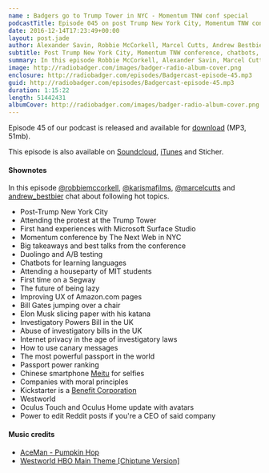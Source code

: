```yaml
---
name : Badgers go to Trump Tower in NYC - Momentum TNW conf special
podcastTitle: Episode 045 on post Trump New York City, Momentum TNW conference, chatbots, houseparty at MIT and Investigatory Powers Bill in the UK
date: 2016-12-14T17:23:49+00:00
layout: post.jade
author: Alexander Savin, Robbie McCorkell, Marcel Cutts, Andrew Bestbier
subtitle: Post Trump New York City, Momentum TNW conference, chatbots, houseparty at MIT, Investigatory Powers Bill in the UK, most powerful passport in the world, Oculus Touch controllers, riding segways, Bill Gates jumping over a chair, Westworld and a smartphone to take better selfies. More details and links with shownotes can be found on our site http://www.radiobadger.com
summary: In this episode Robbie McCorkell, Alexander Savin, Marcel Cutts and Andrew Bestbier talk about traveling to the post Trump New York City, Momentum TNW conference first hand impressions, chatbots, houseparty at the MIT in Boston, Investigatory Powers Bill in the UK, most powerful passport in the world, Oculus Touch controllers, riding segways, Bill Gates jumping over a chair, Westworld and a smartphone to take better selfies. More details and links with shownotes can be found on our site http://www.radiobadger.com This episode is once again recorded in a cozy shed next to the Old Street roundabout in London.
image: http://radiobadger.com/images/badger-radio-album-cover.png
enclosure: http://radiobadger.com/episodes/Badgercast-episode-45.mp3
guid: http://radiobadger.com/episodes/Badgercast-episode-45.mp3
duration: 1:15:22
length: 51442431
albumCover: http://radiobadger.com/images/badger-radio-album-cover.png
---
```


Episode 45 of our podcast is released and available for [download](http://radiobadger.com/episodes/Badgercast-episode-45.mp3) (MP3, 51mb).

This episode is also available on [Soundcloud](https://soundcloud.com/radiobadger/radio-badger-episode-045-nyc-trump-tower-special), [iTunes](https://itunes.apple.com/gb/podcast/radio-badger-tech-podcast/id918884643?mt=2) and Sticher.

#### Shownotes

In this episode [@robbiemccorkell](https://twitter.com/robbiemccorkell), [@karismafilms](https://twitter.com/karismafilms), [@marcelcutts](https://twitter.com/marcelcutts) and [andrew_bestbier](https://twitter.com/andrew_bestbier) chat about following hot topics.

* Post-Trump New York City
* Attending the protest at the Trump Tower
* First hand experiences with Microsoft Surface Studio
* Momentum conference by The Next Web in NYC
* Big takeaways and best talks from the conference
* Duolingo and A/B testing
* Chatbots for learning languages
* Attending a houseparty of MIT students
* First time on a Segway
* The future of being lazy
* Improving UX of Amazon.com pages
* Bill Gates jumping over a chair
* Elon Musk slicing paper with his katana
* Investigatory Powers Bill in the UK
* Abuse of investigatory bills in the UK
* Internet privacy in the age of investigatory laws
* How to use canary messages
* The most powerful passport in the world
* Passport power ranking
* Chinese smartphone [Meitu](http://global.meitu.com/en/) for selfies
* Companies with moral principles
* Kickstarter is a [Benefit Corporation](https://www.kickstarter.com/charter)
* Westworld
* Oculus Touch and Oculus Home update with avatars
* Power to edit Reddit posts if you're a CEO of said company


#### Music credits

* [AceMan - Pumpkin Hop](https://soundcloud.com/aceman_pl/aceman-pumpkin-hop)
* [Westworld HBO Main Theme [Chiptune Version]](https://soundcloud.com/doctor-az/westworld-hbo-main-theme-remix)
